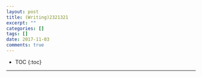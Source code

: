 ```yaml
---
layout: post
title: (Writing)2321321
excerpt: ""
categories: []
tags: []
date: 2017-11-03
comments: true
---
```

 
* TOC
{:toc}
---
 
